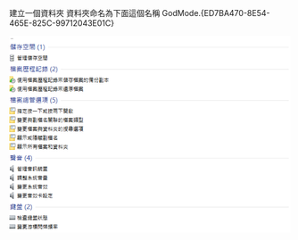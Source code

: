 建立一個資料夾
資料夾命名為下面這個名稱
GodMode.{ED7BA470-8E54-465E-825C-99712043E01C}

![](../imgs/2022-04-20_101346.png)